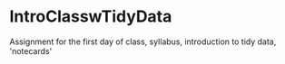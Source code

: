 # IntroClasswTidyData
Assignment for the first day of class, syllabus, introduction to tidy data, 'notecards'

